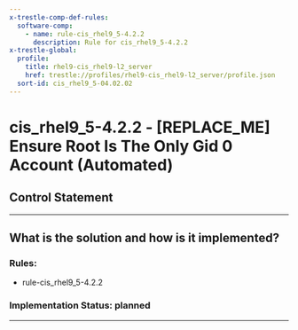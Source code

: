 ```yaml
---
x-trestle-comp-def-rules:
  software-comp:
    - name: rule-cis_rhel9_5-4.2.2
      description: Rule for cis_rhel9_5-4.2.2
x-trestle-global:
  profile:
    title: rhel9-cis_rhel9-l2_server
    href: trestle://profiles/rhel9-cis_rhel9-l2_server/profile.json
  sort-id: cis_rhel9_5-04.02.02
---
```


# cis_rhel9_5-4.2.2 - \[REPLACE_ME\] Ensure Root Is The Only Gid 0 Account (Automated)

## Control Statement

______________________________________________________________________

## What is the solution and how is it implemented?

<!-- For implementation status enter one of: implemented, partial, planned, alternative, not-applicable -->

<!-- Note that the list of rules under ### Rules: is read-only and changes will not be captured after assembly to JSON -->

<!-- Add control implementation description here for control: cis_rhel9_5-4.2.2 -->

### Rules:

  - rule-cis_rhel9_5-4.2.2

### Implementation Status: planned

______________________________________________________________________

